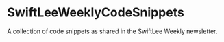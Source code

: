 # SwiftLeeWeeklyCodeSnippets
A collection of code snippets as shared in the SwiftLee Weekly newsletter.
